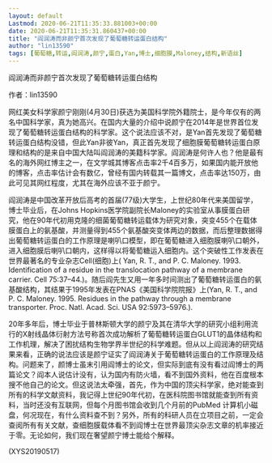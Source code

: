 ```yaml
---
layout: default
Lastmod: 2020-06-21T11:35:33.881003+00:00
date: 2020-06-21T11:35:31.860437+00:00
title: "阎润涛而非颜宁首次发现了葡萄糖转运蛋白结构"
author: "lin13590"
tags: [葡萄糖,转运,阎润涛,颜宁,蛋白,Yan,博士,细胞膜,Maloney,结构,新语丝]
---
```


阎润涛而非颜宁首次发现了葡萄糖转运蛋白结构

作者：lin13590

网红美女科学家颜宁刚刚(4月30日)获选为美国科学院外籍院士，是今年仅有的两名中国科学家，真为她高兴。在国内大量的介绍中说颜宁在2014年是世界首位发现了葡萄糖转运蛋白结构的科学家。这个说法应该不对，是Yan首先发现了葡萄糖转运蛋白结构没错，但此Yan非彼Yan，真正首先发现了细胞膜葡萄糖转运蛋白原理和结构的是来自中国大陆叫阎润涛的美籍科学家。阎润涛是何许人也？他是最有名的海外网红博主之一，在文学城其博客点击率2千4百多万，如果国内能开放他的博客，点击率估计会有数亿，曾经有国内转载其一篇博文，点击率达150万，由此可见其网红程度，尤其在海外应该不亚于颜宁。

阎润涛是中国改革开放后高考的首届(77级)大学生，上世纪80年代来美国留学，博士毕业后，在Johns Hopkins医学院副院长Maloney的实验室从事膜蛋白研究，他在90年代初用克隆的细菌葡萄糖转运载体为研究对象，突变455个在载体膜蛋白上的氨基酸，并测量得到455个氨基酸突变体两边的数据，而后整理数据得出葡萄糖转运蛋白的工作原理是喇叭口模型，即在葡萄糖进入细胞膜喇叭口朝外，进入细胞膜后喇叭口朝内，这样得以将葡萄糖运入细胞内。这个突破性工作发表在世界最著名的专业杂志Cell(细胞)上( Yan, R. T., and P. C. Maloney. 1993. Identification of a residue in the translocation pathway of a membrane carrier. Cell 75:37–44.)。随后阎先生又用一年多时间测出了葡萄糖转运蛋白的氨基酸结构，其结果于1995年发表在PNAS《美国科学院院报》上(Yan, R. T., and P. C. Maloney. 1995. Residues in the pathway through a membrane transporter. Proc. Natl. Acad. Sci. USA 92:5973–5976.).

20年多年后，博士毕业于普林斯顿大学的颜宁及其在清华大学的研究小组利用流行的X射线晶体衍射方法号称首次成功解析了葡萄糖转运蛋白GLUT1的晶体结构和工作机理，解决了困扰结构生物学界半世纪的科学难题。但从以上阎润涛的研究结果来看，正确的说法应该是颜宁证实了阎润涛关于葡萄糖转运蛋白的工作原理及结构。问题来了，颜博士虽末引用阎博士的论文，但实际到底有没有看过阎博士的两篇论文？阎本人说估计没有，认为国内有防火墙，看不到国外资料，他在百度根本搜不他自己的论文。但这说法太牵强，首先，作为中国的顶尖科学家，绝对能查到所有的科学文献资料，我记得上世纪90年代初，在医科院图书馆就能查到所有资料，当时还没有互联网，但每个月图书馆会收到几个月前的PubMed 计算机小磁盘，何况现在，有什么资料查不到？另外，所有的科研人员在立项目之前，一定会查阅所有有关文献，查细胞膜载体看不到阎博士在世界最顶尖杂志文章的机率接近于零。无论如何，我们现在奢望颜宁博士能给个解释。

(XYS20190517)

